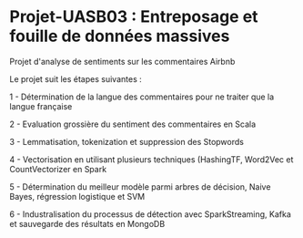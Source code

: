 # Projet-UASB03 : Entreposage et fouille de données massives

Projet d'analyse de sentiments sur les commentaires Airbnb

Le projet suit les étapes suivantes :

1 - Détermination de la langue des commentaires pour ne traiter que la langue française

2 - Evaluation grossière du sentiment des commentaires en Scala

3 - Lemmatisation, tokenization et suppression des Stopwords

4 - Vectorisation en utilisant plusieurs techniques (HashingTF, Word2Vec et CountVectorizer en Spark

5 - Détermination du meilleur modèle parmi arbres de décision, Naive Bayes, régression logistique et SVM

6 - Industralisation du processus de détection avec SparkStreaming, Kafka et sauvegarde des résultats en MongoDB
